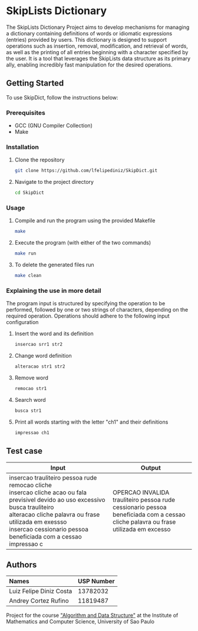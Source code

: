 # SkipLists Dictionary

The SkipLists Dictionary Project aims to develop mechanisms for managing a dictionary containing definitions of words or idiomatic expressions (entries) provided by users. This dictionary is designed to support operations such as insertion, removal, modification, and retrieval of words, as well as the printing of all entries beginning with a character specified by the user. It is a tool that leverages the SkipLists data structure as its primary ally, enabling incredibly fast manipulation for the desired operations.

## Getting Started

To use SkipDict, follow the instructions below:

### Prerequisites

- GCC (GNU Compiler Collection)
- Make

### Installation

1. Clone the repository

    ```bash
    git clone https://github.com/lfelipediniz/SkipDict.git
    ```

2. Navigate to the project directory

    ```bash
    cd SkipDict
    ```

### Usage

1. Compile and run the program using the provided Makefile

    ```bash
    make
    ```

2. Execute the program (with either of the two commands)

    ```bash
    make run
    ```

3. To delete the generated files run

    ```bash
    make clean
    ```

### Explaining the use in more detail

The program input is structured by specifying the operation to be performed, followed by one or two strings of characters, depending on the required operation. Operations should adhere to the following input configuration

1. Insert the word and its definition

    ```bash
    insercao srr1 str2
    ```

2. Change word definition

    ```bash
    alteracao str1 str2
    ```

3. Remove word

    ```bash
    remocao str1 
    ```
4. Search word

    ```bash
    busca str1 
    ```

5. Print all words starting with the letter "ch1" and their definitions

    ```bash
    impressao ch1 
    ```



## Test case

<table align="center">
<thead>
<tr>
<th>Input</th>
<th>Output</th>
</tr>
</thead>
<tbody>
<tr>
<td>insercao trauliteiro pessoa rude<br>
remocao cliche<br>
insercao cliche acao ou fala previsivel devido ao uso excessivo<br>
busca trauliteiro <br>
alteracao cliche palavra ou frase utilizada em exessso <br>
insercao cessionario pessoa beneficiada com a cessao <br>
impressao c <br>
</td>
<td> 
OPERCAO INVALIDA <br>
trauliteiro pessoa rude<br>
cessionario pessoa beneficiada com a cessao <br>
cliche palavra ou frase utilizada em excesso <br>
</td>
</table>

## Authors

| Names                       | USP Number |
| :---------------------------| ---------- |
| Luiz Felipe Diniz Costa     | 13782032   |
| Andrey Cortez Rufino        | 11819487   |

Project for the course ["Algorithm and Data Structure"](https://uspdigital.usp.br/jupiterweb/obterDisciplina?sgldis=SSC0902) at the Institute of Mathematics and Computer Science, University of Sao Paulo



